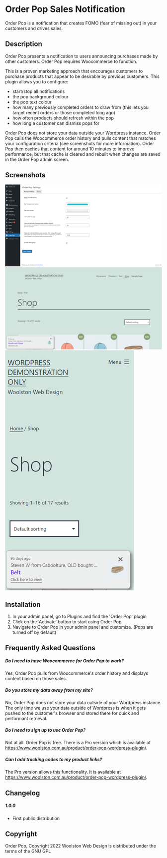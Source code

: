 # Order Pop Sales Notification

Order Pop is a notification that creates FOMO (fear of missing out) in your customers and drives sales.

## Description
Order Pop presents a notification to users announcing purchases made by other customers. Order Pop requires Woocommerce to function.

This is a proven marketing approach that encourages customers to purchase products that appear to be desirable by previous customers.
This plugin allows you to configure:
* start/stop all notifications
* the pop background colour
* the pop text colour
* how many previously completed orders to draw from (this lets you target recent orders or those completed long ago)
* how often products should refresh within the pop
* how long a customer can dismiss pops for

Order Pop does not store your data outside your Wordpress instance. Order Pop calls the Woocommerce order history and pulls content that matches your configuration criteria (see screenshots for more information). Order Pop then caches that content for around 10 minutes to improve performance, but that cache is cleared and rebuilt when changes are saved in the Order Pop admin screen.

## Screenshots
![Order Pop administration screen. Many configuration options available](/assets/screenshot-1.png "Order Pop Administration page")
![Order Pop display on a desktop view.](/assets/screenshot-2.png "Order Pop display on a desktop view.")
![Order Pop display on a mobile view.](/assets/screenshot-3.png "Order Pop display on a mobile view")

## Installation
1. In your admin panel, go to Plugins and find the 'Order Pop' plugin
2. Click on the ‘Activate’ button to start using Order Pop.
3. Navigate to Order Pop in your admin panel and customize. (Pops are turned off by default)

## Frequently Asked Questions
##### Do I need to have Woocommerce for Order Pop to work?
Yes, Order Pop pulls from Woocommerce's order history and displays content based on those sales.

##### Do you store my data away from my site?
No, Order Pop does not store your data outside of your Wordpress instance. The only time we use your data outside of Wordpress is when it gets pushed to the customer's browser and stored there for quick and performant retrieval.

##### Do I need to sign up to use Order Pop?
Not at all. Order Pop is free. There is a Pro version which is available at https://www.woolston.com.au/product/order-pop-wordpress-plugin/.

##### Can I add tracking codes to my product links?
The Pro version allows this functionality. It is available at https://www.woolston.com.au/product/order-pop-wordpress-plugin/.

## Changelog
##### 1.0.0
* First public distribution

## Copyright
Order Pop, Copyright 2022 Woolston Web Design is distributed under the terms of the GNU GPL
